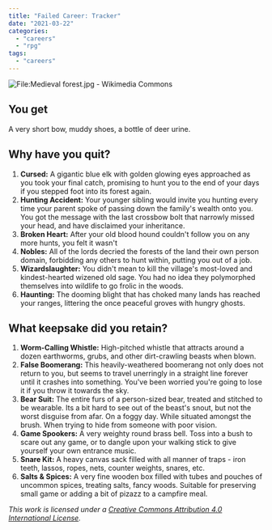 ```yaml
---
title: "Failed Career: Tracker"
date: "2021-03-22"
categories: 
  - "careers"
  - "rpg"
tags: 
  - "careers"
---
```


![File:Medieval forest.jpg - Wikimedia Commons](https://upload.wikimedia.org/wikipedia/commons/6/61/Medieval_forest.jpg)

## You get

A very short bow, muddy shoes, a bottle of deer urine.

## Why have you quit?

1. **Cursed:** A gigantic blue elk with golden glowing eyes approached as you took your final catch, promising to hunt you to the end of your days if you stepped foot into its forest again.
2. **Hunting Accident:** Your younger sibling would invite you hunting every time your parent spoke of passing down the family's wealth onto you. You got the message with the last crossbow bolt that narrowly missed your head, and have disclaimed your inheritance.
3. **Broken Heart:** After your old blood hound couldn't follow you on any more hunts, you felt it wasn't
4. **Nobles:** All of the lords decried the forests of the land their own person domain, forbidding any others to hunt within, putting you out of a job.
5. **Wizardslaughter:** You didn't mean to kill the village's most-loved and kindest-hearted wizened old sage. You had no idea they polymorphed themselves into wildlife to go frolic in the woods.
6. **Haunting:** The dooming blight that has choked many lands has reached your ranges, littering the once peaceful groves with hungry ghosts.

## What keepsake did you retain?

1. **Worm-Calling Whistle:** High-pitched whistle that attracts around a dozen earthworms, grubs, and other dirt-crawling beasts when blown.
2. **False Boomerang:** This heavily-weathered boomerang not only does not return to you, but seems to travel unerringly in a straight line forever until it crashes into something. You've been worried you're going to lose it if you throw it towards the sky.
3. **Bear Suit:** The entire furs of a person-sized bear, treated and stitched to be wearable. Its a bit hard to see out of the beast's snout, but not the worst disguise from afar. On a foggy day. While situated amongst the brush. When trying to hide from someone with poor vision.
4. **Game Spookers:** A very weighty round brass bell. Toss into a bush to scare out any game, or to dangle upon your walking stick to give yourself your own entrance music.
5. **Snare Kit:** A heavy canvas sack filled with all manner of traps - iron teeth, lassos, ropes, nets, counter weights, snares, etc.
6. **Salts & Spices:** A very fine wooden box filled with tubes and pouches of uncommon spices, treating salts, fancy woods. Suitable for preserving small game or adding a bit of pizazz to a campfire meal.

_This work is licensed under a [Creative Commons Attribution 4.0 International License](http://creativecommons.org/licenses/by/4.0/)._
